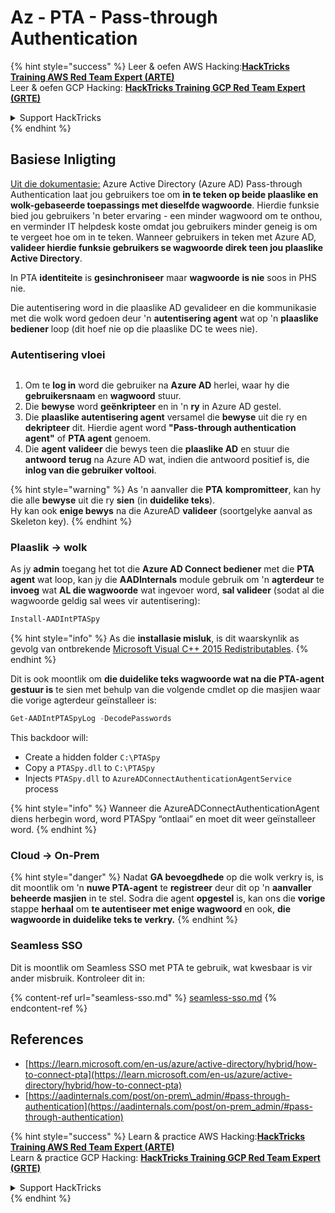 # Az - PTA - Pass-through Authentication

{% hint style="success" %}
Leer & oefen AWS Hacking:<img src="../../../../.gitbook/assets/image (1) (1) (1).png" alt="" data-size="line">[**HackTricks Training AWS Red Team Expert (ARTE)**](https://training.hacktricks.xyz/courses/arte)<img src="../../../../.gitbook/assets/image (1) (1) (1).png" alt="" data-size="line">\
Leer & oefen GCP Hacking: <img src="../../../../.gitbook/assets/image (2).png" alt="" data-size="line">[**HackTricks Training GCP Red Team Expert (GRTE)**<img src="../../../../.gitbook/assets/image (2).png" alt="" data-size="line">](https://training.hacktricks.xyz/courses/grte)

<details>

<summary>Support HackTricks</summary>

* Kyk na die [**subskripsie planne**](https://github.com/sponsors/carlospolop)!
* **Sluit aan by die** 💬 [**Discord groep**](https://discord.gg/hRep4RUj7f) of die [**telegram groep**](https://t.me/peass) of **volg** ons op **Twitter** 🐦 [**@hacktricks\_live**](https://twitter.com/hacktricks_live)**.**
* **Deel hacking truuks deur PRs in te dien na die** [**HackTricks**](https://github.com/carlospolop/hacktricks) en [**HackTricks Cloud**](https://github.com/carlospolop/hacktricks-cloud) github repos.

</details>
{% endhint %}

## Basiese Inligting

[Uit die dokumentasie:](https://learn.microsoft.com/en-us/entra/identity/hybrid/connect/how-to-connect-pta) Azure Active Directory (Azure AD) Pass-through Authentication laat jou gebruikers toe om **in te teken op beide plaaslike en wolk-gebaseerde toepassings met dieselfde wagwoorde**. Hierdie funksie bied jou gebruikers 'n beter ervaring - een minder wagwoord om te onthou, en verminder IT helpdesk koste omdat jou gebruikers minder geneig is om te vergeet hoe om in te teken. Wanneer gebruikers in teken met Azure AD, **valideer hierdie funksie gebruikers se wagwoorde direk teen jou plaaslike Active Directory**.

In PTA **identiteite** is **gesinchroniseer** maar **wagwoorde** **is nie** soos in PHS nie.

Die autentisering word in die plaaslike AD gevalideer en die kommunikasie met die wolk word gedoen deur 'n **autentisering agent** wat op 'n **plaaslike bediener** loop (dit hoef nie op die plaaslike DC te wees nie).

### Autentisering vloei

<figure><img src="../../../../.gitbook/assets/image (92).png" alt=""><figcaption></figcaption></figure>

1. Om te **log in** word die gebruiker na **Azure AD** herlei, waar hy die **gebruikersnaam** en **wagwoord** stuur.
2. Die **bewyse** word **geënkripteer** en in 'n **ry** in Azure AD gestel.
3. Die **plaaslike autentisering agent** versamel die **bewyse** uit die ry en **dekripteer** dit. Hierdie agent word **"Pass-through authentication agent"** of **PTA agent** genoem.
4. Die **agent** **valideer** die bewys teen die **plaaslike AD** en stuur die **antwoord** **terug** na Azure AD wat, indien die antwoord positief is, die **inlog van die gebruiker voltooi**.

{% hint style="warning" %}
As 'n aanvaller die **PTA** **kompromitteer**, kan hy die alle **bewyse** uit die ry **sien** (in **duidelike teks**).\
Hy kan ook **enige bewys** na die AzureAD **valideer** (soortgelyke aanval as Skeleton key).
{% endhint %}

### Plaaslik -> wolk

As jy **admin** toegang het tot die **Azure AD Connect bediener** met die **PTA** **agent** wat loop, kan jy die **AADInternals** module gebruik om 'n **agterdeur** te **invoeg** wat **AL die wagwoorde** wat ingevoer word, **sal valideer** (sodat al die wagwoorde geldig sal wees vir autentisering):
```powershell
Install-AADIntPTASpy
```
{% hint style="info" %}
As die **installasie misluk**, is dit waarskynlik as gevolg van ontbrekende [Microsoft Visual C++ 2015 Redistributables](https://download.microsoft.com/download/6/A/A/6AA4EDFF-645B-48C5-81CC-ED5963AEAD48/vc_redist.x64.exe).
{% endhint %}

Dit is ook moontlik om **die duidelike teks wagwoorde wat na die PTA-agent gestuur is** te sien met behulp van die volgende cmdlet op die masjien waar die vorige agterdeur geïnstalleer is:
```powershell
Get-AADIntPTASpyLog -DecodePasswords
```
This backdoor will:

* Create a hidden folder `C:\PTASpy`
* Copy a `PTASpy.dll` to `C:\PTASpy`
* Injects `PTASpy.dll` to `AzureADConnectAuthenticationAgentService` process

{% hint style="info" %}
Wanneer die AzureADConnectAuthenticationAgent diens herbegin word, word PTASpy “ontlaai” en moet dit weer geïnstalleer word.
{% endhint %}

### Cloud -> On-Prem

{% hint style="danger" %}
Nadat **GA bevoegdhede** op die wolk verkry is, is dit moontlik om 'n **nuwe PTA-agent** te **registreer** deur dit op 'n **aanvaller beheerde masjien** in te stel. Sodra die agent **opgestel** is, kan ons die **vorige** stappe **herhaal** om **te autentiseer met enige wagwoord** en ook, **die wagwoorde in duidelike teks te verkry.**
{% endhint %}

### Seamless SSO

Dit is moontlik om Seamless SSO met PTA te gebruik, wat kwesbaar is vir ander misbruik. Kontroleer dit in:

{% content-ref url="seamless-sso.md" %}
[seamless-sso.md](seamless-sso.md)
{% endcontent-ref %}

## References

* [https://learn.microsoft.com/en-us/azure/active-directory/hybrid/how-to-connect-pta](https://learn.microsoft.com/en-us/azure/active-directory/hybrid/how-to-connect-pta)
* [https://aadinternals.com/post/on-prem\_admin/#pass-through-authentication](https://aadinternals.com/post/on-prem_admin/#pass-through-authentication)

{% hint style="success" %}
Learn & practice AWS Hacking:<img src="../../../../.gitbook/assets/image (1) (1) (1).png" alt="" data-size="line">[**HackTricks Training AWS Red Team Expert (ARTE)**](https://training.hacktricks.xyz/courses/arte)<img src="../../../../.gitbook/assets/image (1) (1) (1).png" alt="" data-size="line">\
Learn & practice GCP Hacking: <img src="../../../../.gitbook/assets/image (2).png" alt="" data-size="line">[**HackTricks Training GCP Red Team Expert (GRTE)**<img src="../../../../.gitbook/assets/image (2).png" alt="" data-size="line">](https://training.hacktricks.xyz/courses/grte)

<details>

<summary>Support HackTricks</summary>

* Check the [**subscription plans**](https://github.com/sponsors/carlospolop)!
* **Join the** 💬 [**Discord group**](https://discord.gg/hRep4RUj7f) or the [**telegram group**](https://t.me/peass) or **follow** us on **Twitter** 🐦 [**@hacktricks\_live**](https://twitter.com/hacktricks_live)**.**
* **Share hacking tricks by submitting PRs to the** [**HackTricks**](https://github.com/carlospolop/hacktricks) and [**HackTricks Cloud**](https://github.com/carlospolop/hacktricks-cloud) github repos.

</details>
{% endhint %}
